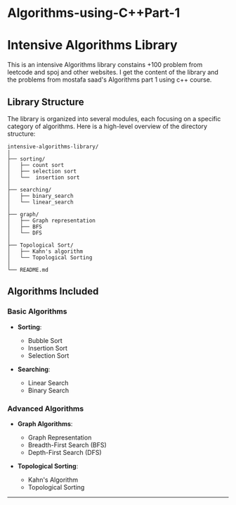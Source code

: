 # Algorithms-using-C++Part-1
# Intensive Algorithms Library

This is an intensive Algorithms library constains +100 problem from leetcode and spoj and other websites.
I get the content of the library and the problems from mostafa saad's Algorithms part 1 using c++ course.

## Library Structure

The library is organized into several modules, each focusing on a specific category of algorithms. Here is a high-level overview of the directory structure:

```
intensive-algorithms-library/
│
├── sorting/
│   ├── count sort
│   ├── selection sort
│   └──  insertion sort
│
├── searching/
│   ├── binary_search
│   └── linear_search
│
├── graph/
│   ├── Graph representation
│   ├── BFS
│   └── DFS
│
├── Topological Sort/
│   ├── Kahn's algorithm
│   └── Topological Sorting
│
└── README.md
```

## Algorithms Included

### Basic Algorithms

- **Sorting**:
  - Bubble Sort
  - Insertion Sort
  - Selection Sort

- **Searching**:
  - Linear Search
  - Binary Search

### Advanced Algorithms

- **Graph Algorithms**:
  - Graph Representation
  - Breadth-First Search (BFS)
  - Depth-First Search (DFS)

- **Topological Sorting**:
  - Kahn's Algorithm
  - Topological Sorting

---
